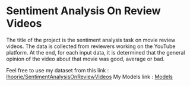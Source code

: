 # Sentiment Analysis On Review Videos
The title of the project is the sentiment analysis task on movie review videos. The data is collected from reviewers working on the YouTube platform. At the end, for each input data, it is determined that the general opinion of the video about that movie was good, average or bad.

Feel free to use my dataset from this link : [lhoorie/SentimentAnalysisOnReviewVideos](https://huggingface.co/datasets/lhoorie/SentimentAnalysisOnReviewVideos)
My Models link : [Models](https://huggingface.co/lhoorie/SentimentAnalysisOnReviewVideos/tree/main)
